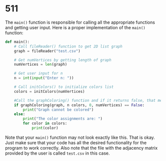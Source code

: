 # 511

The `main()` function is responsible for calling all the appropriate functions and getting user input. Here is a proper implementation of the `main()` function:

```python
def main():
    # Call fileReader() function to get 2D list graph
    graph = fileReader("test.csv")

    # Get numVertices by getting length of graph
    numVertices = len(graph)

    # Get user input for n
    n = int(input("Enter n: "))

    # Call initColors() to initialize colors list
    colors = initColors(numVertices)

    #Call the graphColoring() function and if it returns false, that means that the graph can't be colored
    if graphColoring(graph, n colors, 0, numVertices) == False:
        print("Graph cannot be colored")
    else:
        print("The color assignments are: ")
        for color in colors:
            print(color)
```

Note that your `main()` function may not look exactly like this. That is okay. Just make sure that your code has all the desired functionality for the program to work correctly. Also note that the file with the adjacency matrix provided by the user is called `test.csv` in this case.

